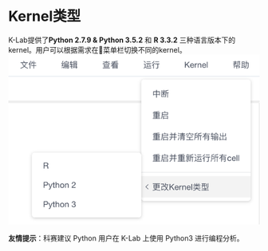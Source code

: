 # Kernel类型

K-Lab提供了**Python 2.7.9 & Python 3.5.2** 和 **R 3.3.2** 三种语言版本下的kernel。用户可以根据需求在菜单栏切换不同的kernel。
![image description](/image/kernel-type.png)

**友情提示**：科赛建议 Python 用户在 K-Lab 上使用 Python3 进行编程分析。